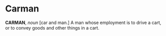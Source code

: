 # Carman

**CARMAN**, _noun_ \[car and man.\] A man whose employment is to drive a cart, or to convey goods and other things in a cart.